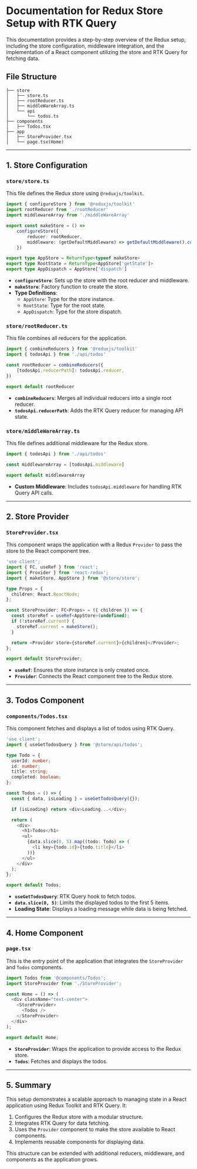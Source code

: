 # Documentation for Redux Store Setup with RTK Query

This documentation provides a step-by-step overview of the Redux setup, including the store configuration, middleware integration, and the implementation of a React component utilizing the store and RTK Query for fetching data.

## File Structure

```
├── store
│   ├── store.ts
│   ├── rootReducer.ts
│   ├── middleWareArray.ts
│   └── api
│       └── todos.ts
├── components
│   ├── Todos.tsx
├── app
│   ├── StoreProvider.tsx
│   └── page.tsx(Home)
```

---

## 1. Store Configuration

### `store/store.ts`

This file defines the Redux store using `@reduxjs/toolkit`.

```typescript
import { configureStore } from '@reduxjs/toolkit'
import rootReducer from './rootReducer'
import middlewareArray from './middleWareArray'

export const makeStore = () =>
    configureStore({
        reducer: rootReducer,
        middleware: (getDefaultMiddleware) => getDefaultMiddleware().concat(middlewareArray),
    })

export type AppStore = ReturnType<typeof makeStore>
export type RootState = ReturnType<AppStore['getState']>
export type AppDispatch = AppStore['dispatch']
```

- **`configureStore`**: Sets up the store with the root reducer and middleware.
- **`makeStore`**: Factory function to create the store.
- **Type Definitions**:
    - `AppStore`: Type for the store instance.
    - `RootState`: Type for the root state.
    - `AppDispatch`: Type for the store dispatch.

### `store/rootReducer.ts`

This file combines all reducers for the application.

```typescript
import { combineReducers } from '@reduxjs/toolkit'
import { todosApi } from './api/todos'

const rootReducer = combineReducers({
    [todosApi.reducerPath]: todosApi.reducer,
})

export default rootReducer
```

- **`combineReducers`**: Merges all individual reducers into a single root reducer.
- **`todosApi.reducerPath`**: Adds the RTK Query reducer for managing API state.

### `store/middleWareArray.ts`

This file defines additional middleware for the Redux store.

```typescript
import { todosApi } from './api/todos'

const middlewareArray = [todosApi.middleware]

export default middlewareArray
```

- **Custom Middleware**: Includes `todosApi.middleware` for handling RTK Query API calls.

---

## 2. Store Provider

### `StoreProvider.tsx`

This component wraps the application with a Redux `Provider` to pass the store to the React component tree.

```typescript
'use client';
import { FC, useRef } from 'react';
import { Provider } from 'react-redux';
import { makeStore, AppStore } from '@store/store';

type Props = {
  children: React.ReactNode;
};

const StoreProvider: FC<Props> = ({ children }) => {
  const storeRef = useRef<AppStore>(undefined);
  if (!storeRef.current) {
    storeRef.current = makeStore();
  }

  return <Provider store={storeRef.current}>{children}</Provider>;
};

export default StoreProvider;
```

- **`useRef`**: Ensures the store instance is only created once.
- **`Provider`**: Connects the React component tree to the Redux store.

---

## 3. Todos Component

### `components/Todos.tsx`

This component fetches and displays a list of todos using RTK Query.

```typescript
'use client';
import { useGetTodosQuery } from '@store/api/todos';

type Todo = {
  userId: number;
  id: number;
  title: string;
  completed: boolean;
};

const Todos = () => {
  const { data, isLoading } = useGetTodosQuery({});

  if (isLoading) return <div>Loading...</div>;

  return (
    <div>
      <h1>Todos</h1>
      <ul>
        {data.slice(0, 5).map((todo: Todo) => (
          <li key={todo.id}>{todo.title}</li>
        ))}
      </ul>
    </div>
  );
};

export default Todos;
```

- **`useGetTodosQuery`**: RTK Query hook to fetch todos.
- **`data.slice(0, 5)`**: Limits the displayed todos to the first 5 items.
- **Loading State**: Displays a loading message while data is being fetched.

---

## 4. Home Component

### `page.tsx`

This is the entry point of the application that integrates the `StoreProvider` and `Todos` components.

```typescript
import Todos from '@components/Todos';
import StoreProvider from './StoreProvider';

const Home = () => (
  <div className="text-center">
    <StoreProvider>
      <Todos />
    </StoreProvider>
  </div>
);

export default Home;
```

- **`StoreProvider`**: Wraps the application to provide access to the Redux store.
- **`Todos`**: Fetches and displays the todos.

---

## 5. Summary

This setup demonstrates a scalable approach to managing state in a React application using Redux Toolkit and RTK Query. It:

1. Configures the Redux store with a modular structure.
2. Integrates RTK Query for data fetching.
3. Uses the `Provider` component to make the store available to React components.
4. Implements reusable components for displaying data.

This structure can be extended with additional reducers, middleware, and components as the application grows.
